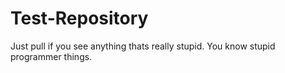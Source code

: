 # Test-Repository

Just pull if you see anything thats really stupid. You know stupid programmer things.
